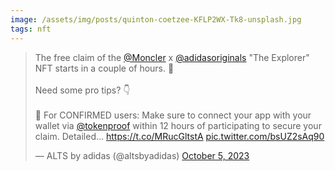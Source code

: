 ```yaml
---
image: /assets/img/posts/quinton-coetzee-KFLP2WX-Tk8-unsplash.jpg
tags: nft
---
```


<blockquote class="twitter-tweet"><p lang="en" dir="ltr">The free claim of the <a href="https://twitter.com/Moncler?ref_src=twsrc%5Etfw">@Moncler</a> x <a href="https://twitter.com/adidasoriginals?ref_src=twsrc%5Etfw">@adidasoriginals</a> &quot;The Explorer&quot; NFT starts in a couple of hours. 🎿<br><br>Need some pro tips? 👇<br><br>🧠 For CONFIRMED users: Make sure to connect your app with your wallet via <a href="https://twitter.com/tokenproof?ref_src=twsrc%5Etfw">@tokenproof</a> within 12 hours of participating to secure your claim. Detailed… <a href="https://t.co/MRucGltstA">https://t.co/MRucGltstA</a> <a href="https://t.co/bsUZ2sAq90">pic.twitter.com/bsUZ2sAq90</a></p>&mdash; ALTS by adidas (@altsbyadidas) <a href="https://twitter.com/altsbyadidas/status/1709872218207900012?ref_src=twsrc%5Etfw">October 5, 2023</a></blockquote> <script async src="https://platform.twitter.com/widgets.js" charset="utf-8"></script>

